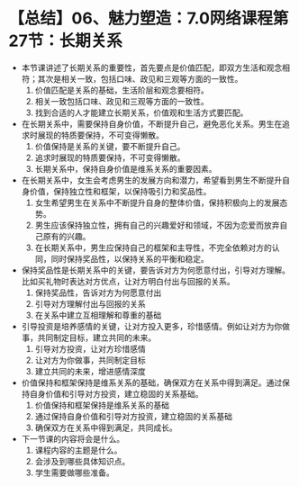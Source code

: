 # 【总结】06、魅力塑造：7.0网络课程第27节：长期关系

-   本节课讲述了长期关系的重要性，首先要点是价值匹配，即双方生活和观念相符；其次是相关一致，包括口味、政见和三观等方面的一致性。
    1.  价值匹配是关系的基础，生活阶层和观念要相符。
    2.  相关一致包括口味、政见和三观等方面的一致性。
    3.  找到合适的人才能建立长期关系，价值观和生活方式要匹配。
-   在长期关系中，需要保持自身价值，不断提升自己，避免恶化关系。男生在追求时展现的特质要保持，不可变得懒散。
    1.  价值保持是关系的关键，要不断提升自己。
    2.  追求时展现的特质要保持，不可变得懒散。
    3.  长期关系中，保持自身价值是维系关系的重要因素。
-   在长期关系中，女生会考虑男生的发展方向和潜力，希望看到男生不断提升自身价值，保持独立性和框架，以保持吸引力和奖品性。
    1.  女生希望男生在关系中不断提升自身的整体价值，保持积极向上的发展态势。
    2.  男生应该保持独立性，拥有自己的兴趣爱好和领域，不因为恋爱而放弃自己原有的兴趣。
    3.  在长期关系中，男生应保持自己的框架和主导性，不完全依赖对方的认同，同时保持奖品性，以保持关系的平衡和稳定。
-   保持奖品性是长期关系中的关键，要告诉对方为何愿意付出，引导对方理解。比如买礼物时表达对方优点，让对方明白付出与回报的关系。
    1.  保持奖品性，告诉对方为何愿意付出
    2.  引导对方理解付出与回报的关系
    3.  在关系中建立互相理解和尊重的基础
-   引导投资是培养感情的关键，让对方投入更多，珍惜感情。例如让对方为你做事，共同制定目标，建立共同的未来。
    1.  引导对方投资，让对方珍惜感情
    2.  让对方为你做事，共同制定目标
    3.  建立共同的未来，增进感情深度
-   价值保持和框架保持是维系关系的基础，确保双方在关系中得到满足。通过保持自身价值和引导对方投资，建立稳固的关系基础。
    1.  价值保持和框架保持是维系关系的基础
    2.  通过保持自身价值和引导对方投资，建立稳固的关系基础
    3.  确保双方在关系中得到满足，共同成长。
-   下一节课的内容将会是什么。
    1.  课程内容的主题是什么。
    2.  会涉及到哪些具体知识点。
    3.  学生需要做哪些准备。